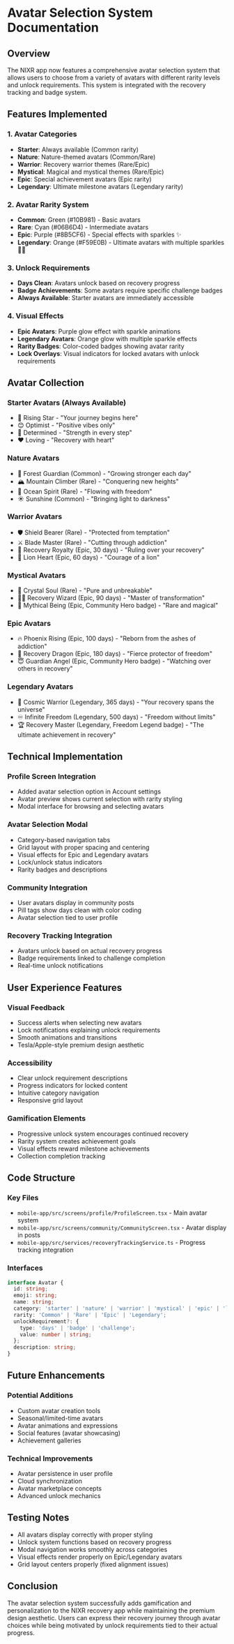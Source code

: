 # Avatar Selection System Documentation

## Overview
The NIXR app now features a comprehensive avatar selection system that allows users to choose from a variety of avatars with different rarity levels and unlock requirements. This system is integrated with the recovery tracking and badge system.

## Features Implemented

### 1. Avatar Categories
- **Starter**: Always available (Common rarity)
- **Nature**: Nature-themed avatars (Common/Rare)
- **Warrior**: Recovery warrior themes (Rare/Epic)
- **Mystical**: Magical and mystical themes (Rare/Epic)
- **Epic**: Special achievement avatars (Epic rarity)
- **Legendary**: Ultimate milestone avatars (Legendary rarity)

### 2. Avatar Rarity System
- **Common**: Green (#10B981) - Basic avatars
- **Rare**: Cyan (#06B6D4) - Intermediate avatars
- **Epic**: Purple (#8B5CF6) - Special effects with sparkles ✨
- **Legendary**: Orange (#F59E0B) - Ultimate avatars with multiple sparkles 🌟💫

### 3. Unlock Requirements
- **Days Clean**: Avatars unlock based on recovery progress
- **Badge Achievements**: Some avatars require specific challenge badges
- **Always Available**: Starter avatars are immediately accessible

### 4. Visual Effects
- **Epic Avatars**: Purple glow effect with sparkle animations
- **Legendary Avatars**: Orange glow with multiple sparkle effects
- **Rarity Badges**: Color-coded badges showing avatar rarity
- **Lock Overlays**: Visual indicators for locked avatars with unlock requirements

## Avatar Collection

### Starter Avatars (Always Available)
- 🌟 Rising Star - "Your journey begins here"
- 😊 Optimist - "Positive vibes only"
- 💪 Determined - "Strength in every step"
- ❤️ Loving - "Recovery with heart"

### Nature Avatars
- 🌳 Forest Guardian (Common) - "Growing stronger each day"
- 🏔️ Mountain Climber (Rare) - "Conquering new heights"
- 🌊 Ocean Spirit (Rare) - "Flowing with freedom"
- ☀️ Sunshine (Common) - "Bringing light to darkness"

### Warrior Avatars
- 🛡️ Shield Bearer (Rare) - "Protected from temptation"
- ⚔️ Blade Master (Rare) - "Cutting through addiction"
- 👑 Recovery Royalty (Epic, 30 days) - "Ruling over your recovery"
- 🦁 Lion Heart (Epic, 60 days) - "Courage of a lion"

### Mystical Avatars
- 💎 Crystal Soul (Rare) - "Pure and unbreakable"
- 🧙‍♂️ Recovery Wizard (Epic, 90 days) - "Master of transformation"
- 🦄 Mythical Being (Epic, Community Hero badge) - "Rare and magical"

### Epic Avatars
- 🔥 Phoenix Rising (Epic, 100 days) - "Reborn from the ashes of addiction"
- 🐉 Recovery Dragon (Epic, 180 days) - "Fierce protector of freedom"
- 😇 Guardian Angel (Epic, Community Hero badge) - "Watching over others in recovery"

### Legendary Avatars
- 🌌 Cosmic Warrior (Legendary, 365 days) - "Your recovery spans the universe"
- ♾️ Infinite Freedom (Legendary, 500 days) - "Freedom without limits"
- 🏆 Recovery Master (Legendary, Freedom Legend badge) - "The ultimate achievement in recovery"

## Technical Implementation

### Profile Screen Integration
- Added avatar selection option in Account settings
- Avatar preview shows current selection with rarity styling
- Modal interface for browsing and selecting avatars

### Avatar Selection Modal
- Category-based navigation tabs
- Grid layout with proper spacing and centering
- Visual effects for Epic and Legendary avatars
- Lock/unlock status indicators
- Rarity badges and descriptions

### Community Integration
- User avatars display in community posts
- Pill tags show days clean with color coding
- Avatar selection tied to user profile

### Recovery Tracking Integration
- Avatars unlock based on actual recovery progress
- Badge requirements linked to challenge completion
- Real-time unlock notifications

## User Experience Features

### Visual Feedback
- Success alerts when selecting new avatars
- Lock notifications explaining unlock requirements
- Smooth animations and transitions
- Tesla/Apple-style premium design aesthetic

### Accessibility
- Clear unlock requirement descriptions
- Progress indicators for locked content
- Intuitive category navigation
- Responsive grid layout

### Gamification Elements
- Progressive unlock system encourages continued recovery
- Rarity system creates achievement goals
- Visual effects reward milestone achievements
- Collection completion tracking

## Code Structure

### Key Files
- `mobile-app/src/screens/profile/ProfileScreen.tsx` - Main avatar system
- `mobile-app/src/screens/community/CommunityScreen.tsx` - Avatar display in posts
- `mobile-app/src/services/recoveryTrackingService.ts` - Progress tracking integration

### Interfaces
```typescript
interface Avatar {
  id: string;
  emoji: string;
  name: string;
  category: 'starter' | 'nature' | 'warrior' | 'mystical' | 'epic' | 'legendary';
  rarity: 'Common' | 'Rare' | 'Epic' | 'Legendary';
  unlockRequirement?: {
    type: 'days' | 'badge' | 'challenge';
    value: number | string;
  };
  description: string;
}
```

## Future Enhancements

### Potential Additions
- Custom avatar creation tools
- Seasonal/limited-time avatars
- Avatar animations and expressions
- Social features (avatar showcasing)
- Achievement galleries

### Technical Improvements
- Avatar persistence in user profile
- Cloud synchronization
- Avatar marketplace concepts
- Advanced unlock mechanics

## Testing Notes
- All avatars display correctly with proper styling
- Unlock system functions based on recovery progress
- Modal navigation works smoothly across categories
- Visual effects render properly on Epic/Legendary avatars
- Grid layout centers properly (fixed alignment issues)

## Conclusion
The avatar selection system successfully adds gamification and personalization to the NIXR recovery app while maintaining the premium design aesthetic. Users can express their recovery journey through avatar choices while being motivated by unlock requirements tied to their actual progress. 